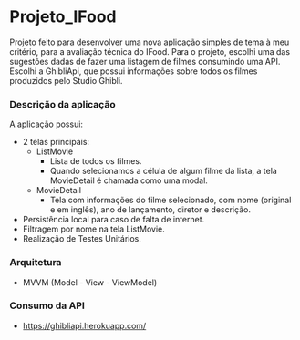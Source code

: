 # Projeto_IFood
Projeto feito para desenvolver uma nova aplicação simples de tema à meu critério, para a avaliação técnica do IFood. Para o projeto, escolhi uma das sugestões dadas de fazer uma listagem de filmes consumindo uma API. Escolhi a GhibliApi, que possui informações sobre todos os filmes produzidos pelo Studio Ghibli.

### Descrição da aplicação

A aplicação possui:
* 2 telas principais:
  *  ListMovie
     *  Lista de todos os filmes.
     *  Quando selecionamos a célula de algum filme da lista, a tela MovieDetail é chamada como uma modal.
  *  MovieDetail 
     *  Tela com informações do filme selecionado, com nome (original e em inglês), ano de lançamento, diretor e descrição.
* Persistência local para caso de falta de internet.
* Filtragem por nome na tela ListMovie.
* Realização de Testes Unitários.

### Arquitetura

- MVVM (Model - View - ViewModel)

### Consumo da API
- https://ghibliapi.herokuapp.com/
